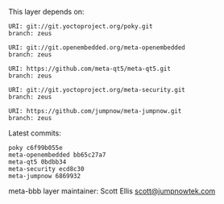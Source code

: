 This layer depends on:

    URI: git://git.yoctoproject.org/poky.git
    branch: zeus

    URI: git://git.openembedded.org/meta-openembedded
    branch: zeus

    URI: https://github.com/meta-qt5/meta-qt5.git
    branch: zeus 

    URI: git://git.yoctoproject.org/meta-security.git
    branch: zeus 

    URI: https://github.com/jumpnow/meta-jumpnow.git
    branch: zeus


Latest commits:

    poky c6f99b055e
    meta-openembedded bb65c27a7
    meta-qt5 0bdbb34
    meta-security ecd8c30
    meta-jumpnow 6869932


meta-bbb layer maintainer: Scott Ellis <scott@jumpnowtek.com>
